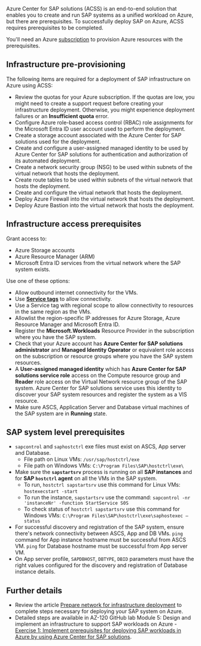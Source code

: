 Azure Center for SAP solutions (ACSS) is an end-to-end solution that enables you to create and run SAP systems as a unified workload on Azure, but there are prerequisites. To successfully deploy SAP on Azure, ACSS requires prerequisites to be completed.

You'll need an Azure [subscription](/azure/cost-management-billing/manage/create-subscription#create-a-subscription) to provision Azure resources with the prerequisites.

## Infrastructure pre-provisioning

The following items are required for a deployment of SAP infrastructure on Azure using ACSS:

- Review the quotas for your Azure subscription. If the quotas are low, you might need to create a support request before creating your infrastructure deployment. Otherwise, you might experience deployment failures or an **Insufficient quota** error.
- Configure Azure role-based access control (RBAC) role assignments for the Microsoft Entra ID user account used to perform the deployment.
- Create a storage account associated with the Azure Center for SAP solutions used for the deployment.
- Create and configure a user-assigned managed identity to be used by Azure Center for SAP solutions for authentication and authorization of its automated deployment.
- Create a network security group (NSG) to be used within subnets of the virtual network that hosts the deployment.
- Create route tables to be used within subnets of the virtual network that hosts the deployment.
- Create and configure the virtual network that hosts the deployment.
- Deploy Azure Firewall into the virtual network that hosts the deployment.
- Deploy Azure Bastion into the virtual network that hosts the deployment.

## Infrastructure access prerequisites

Grant access to:

- Azure Storage accounts
- Azure Resource Manager (ARM)
- Microsoft Entra ID services from the virtual network where the SAP system exists.

Use one of these options:

- Allow outbound internet connectivity for the VMs.
- Use [**Service tags**](/azure/virtual-network/service-tags-overview) to allow connectivity.
- Use a Service tag with regional scope to allow connectivity to resources in the same region as the VMs.
- Allowlist the region-specific IP addresses for Azure Storage, Azure Resource Manager and Microsoft Entra ID.
- Register the **Microsoft.Workloads** Resource Provider in the subscription where you have the SAP system.
- Check that your Azure account has **Azure Center for SAP solutions administrator** and **Managed Identity Operator** or equivalent role access on the subscription or resource groups where you have the SAP system resources.
- A **User-assigned managed identity** which has **Azure Center for SAP solutions service role** access on the Compute resource group and **Reader** role access on the Virtual Network resource group of the SAP system. Azure Center for SAP solutions service uses this identity to discover your SAP system resources and register the system as a VIS resource.
- Make sure ASCS, Application Server and Database virtual machines of the SAP system are in **Running** state.

## SAP system level prerequisites

- `sapcontrol` and `saphostctrl` exe files must exist on ASCS, App server and Database.
  - File path on Linux VMs: `/usr/sap/hostctrl/exe`
  - File path on Windows VMs: `C:\Program Files\SAP\hostctrl\exe\`
- Make sure the **`sapstartsrv`** process is running on all **SAP instances** and for **SAP `hostctrl` agent** on all the VMs in the SAP system.
  - To run, `hostctrl sapstartsrv` use this command for Linux VMs: `hostexecstart -start`
  - To run the instance, `sapstartsrv` use the command: `sapcontrol -nr 'instanceNr' -function StartService S0S`
  - To check status of `hostctrl sapstartsrv` use this command for Windows VMs: `C:\Program Files\SAP\hostctrl\exe\saphostexec –status`
- For successful discovery and registration of the SAP system, ensure there's network connectivity between ASCS, App and DB VMs. `ping` command for App instance hostname must be successful from ASCS VM. `ping` for Database hostname must be successful from App server VM.
- On App server profile, `SAPDBHOST`, `DBTYPE`, `DBID` parameters must have the right values configured for the discovery and registration of Database instance details.

## Further details

- Review the article [Prepare network for infrastructure deployment](/azure/sap/center-sap-solutions/prepare-network) to complete steps necessary for deploying your SAP system on Azure.
- Detailed steps are available in AZ-120 GitHub lab Module 5: Design and implement an infrastructure to support SAP workloads on Azure - [Exercise 1: Implement prerequisites for deploying SAP workloads in Azure by using Azure Center for SAP solutions](https://github.com/MicrosoftLearning/AZ-120-Planning-and-Administering-Microsoft-Azure-for-SAP-Workloads/blob/master/Instructions/AZ-120_Lab05-ACSS_Deployment.md).
